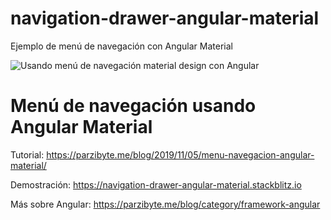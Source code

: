# navigation-drawer-angular-material
 Ejemplo de menú de navegación con Angular Material

 ![Usando menú de navegación material design con Angular](https://parzibyte.me/blog/wp-content/uploads/2019/11/Men%C3%BA-de-navegaci%C3%B3n-con-Angular-Material.gif)

# Menú de navegación usando Angular Material

Tutorial: https://parzibyte.me/blog/2019/11/05/menu-navegacion-angular-material/

Demostración: https://navigation-drawer-angular-material.stackblitz.io

Más sobre Angular: https://parzibyte.me/blog/category/framework-angular